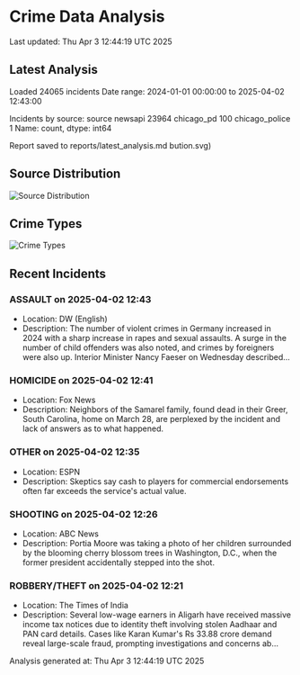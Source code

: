 # Crime Data Analysis
Last updated: Thu Apr  3 12:44:19 UTC 2025

## Latest Analysis

Loaded 24065 incidents
Date range: 2024-01-01 00:00:00 to 2025-04-02 12:43:00

Incidents by source:
source
newsapi           23964
chicago_pd          100
chicago_police        1
Name: count, dtype: int64

Report saved to reports/latest_analysis.md
bution.svg)

## Source Distribution
![Source Distribution](images/source_distribution.svg)

## Crime Types
![Crime Types](images/crime_types.svg)

## Recent Incidents

### ASSAULT on 2025-04-02 12:43
- Location: DW (English)
- Description: The number of violent crimes in Germany increased in 2024 with a sharp increase in rapes and sexual assaults. A surge in the number of child offenders was also noted, and crimes by foreigners were also up. Interior Minister Nancy Faeser on Wednesday described…


### HOMICIDE on 2025-04-02 12:41
- Location: Fox News
- Description: Neighbors of the Samarel family, found dead in their Greer, South Carolina, home on March 28, are perplexed by the incident and lack of answers as to what happened.


### OTHER on 2025-04-02 12:35
- Location: ESPN
- Description: Skeptics say cash to players for commercial endorsements often far exceeds the service's actual value.


### SHOOTING on 2025-04-02 12:26
- Location: ABC News
- Description: Portia Moore was taking a photo of her children surrounded by the blooming cherry blossom trees in Washington, D.C., when the former president accidentally stepped into the shot.


### ROBBERY/THEFT on 2025-04-02 12:21
- Location: The Times of India
- Description: Several low-wage earners in Aligarh have received massive income tax notices due to identity theft involving stolen Aadhaar and PAN card details. Cases like Karan Kumar's Rs 33.88 crore demand reveal large-scale fraud, prompting investigations and concerns ab…

Analysis generated at: Thu Apr  3 12:44:19 UTC 2025
